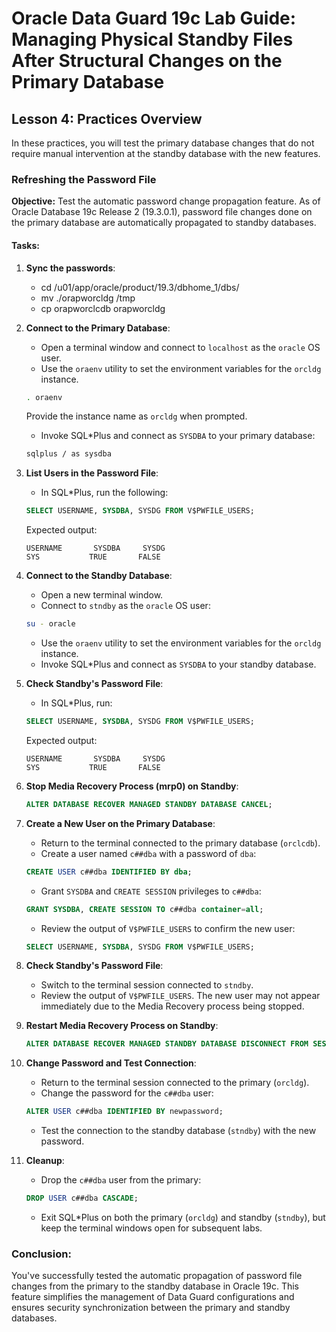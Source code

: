 # Oracle Data Guard 19c Lab Guide: Managing Physical Standby Files After Structural Changes on the Primary Database

## Lesson 4: Practices Overview

In these practices, you will test the primary database changes that do not require manual intervention at the standby database with the new features.

### Refreshing the Password File

**Objective:** Test the automatic password change propagation feature. As of Oracle Database 19c Release 2 (19.3.0.1), password file changes done on the primary database are automatically propagated to standby databases.

#### Tasks:

1. **Sync the passwords**:
    - cd /u01/app/oracle/product/19.3/dbhome_1/dbs/
    - mv ./orapworcldg /tmp
    - cp orapworclcdb orapworcldg
2. **Connect to the Primary Database**:
    - Open a terminal window and connect to `localhost` as the `oracle` OS user.
    - Use the `oraenv` utility to set the environment variables for the `orcldg` instance.
    ```bash
    . oraenv
    ```
    Provide the instance name as `orcldg` when prompted.
    - Invoke SQL*Plus and connect as `SYSDBA` to your primary database:
    ```bash
    sqlplus / as sysdba
    ```

3. **List Users in the Password File**:
    - In SQL*Plus, run the following:
    ```sql
    SELECT USERNAME, SYSDBA, SYSDG FROM V$PWFILE_USERS;
    ```

    Expected output:
    ```
    USERNAME       SYSDBA     SYSDG
    SYS           TRUE       FALSE
    ```

4. **Connect to the Standby Database**:
    - Open a new terminal window.
    - Connect to `stndby` as the `oracle` OS user:
    ```bash
    su - oracle
    ```
    - Use the `oraenv` utility to set the environment variables for the `orcldg` instance.
    - Invoke SQL*Plus and connect as `SYSDBA` to your standby database.

5. **Check Standby's Password File**:
    - In SQL*Plus, run:
    ```sql
    SELECT USERNAME, SYSDBA, SYSDG FROM V$PWFILE_USERS;
    ```

    Expected output:
    ```
    USERNAME       SYSDBA     SYSDG
    SYS           TRUE       FALSE
    ```

6. **Stop Media Recovery Process (mrp0) on Standby**:
    ```sql
    ALTER DATABASE RECOVER MANAGED STANDBY DATABASE CANCEL;
    ```

7. **Create a New User on the Primary Database**:
    - Return to the terminal connected to the primary database (`orclcdb`).
    - Create a user named `c##dba` with a password of `dba`:
    ```sql
    CREATE USER c##dba IDENTIFIED BY dba;
    ```
    - Grant `SYSDBA` and `CREATE SESSION` privileges to `c##dba`:
    ```sql
    GRANT SYSDBA, CREATE SESSION TO c##dba container=all;
    ```
    - Review the output of `V$PWFILE_USERS` to confirm the new user:
    ```sql
    SELECT USERNAME, SYSDBA, SYSDG FROM V$PWFILE_USERS;
    ```

8. **Check Standby's Password File**:
    - Switch to the terminal session connected to `stndby`.
    - Review the output of `V$PWFILE_USERS`. The new user may not appear immediately due to the Media Recovery process being stopped.

9. **Restart Media Recovery Process on Standby**:
    ```sql
    ALTER DATABASE RECOVER MANAGED STANDBY DATABASE DISCONNECT FROM SESSION;
    ```

10. **Change Password and Test Connection**:
    - Return to the terminal session connected to the primary (`orcldg`).
    - Change the password for the `c##dba` user:
    ```sql
    ALTER USER c##dba IDENTIFIED BY newpassword;
    ```
    - Test the connection to the standby database (`stndby`) with the new password.

11. **Cleanup**:
    - Drop the `c##dba` user from the primary:
    ```sql
    DROP USER c##dba CASCADE;
    ```
    - Exit SQL*Plus on both the primary (`orcldg`) and standby (`stndby`), but keep the terminal windows open for subsequent labs.

### Conclusion:
You've successfully tested the automatic propagation of password file changes from the primary to the standby database in Oracle 19c. This feature simplifies the management of Data Guard configurations and ensures security synchronization between the primary and standby databases.
